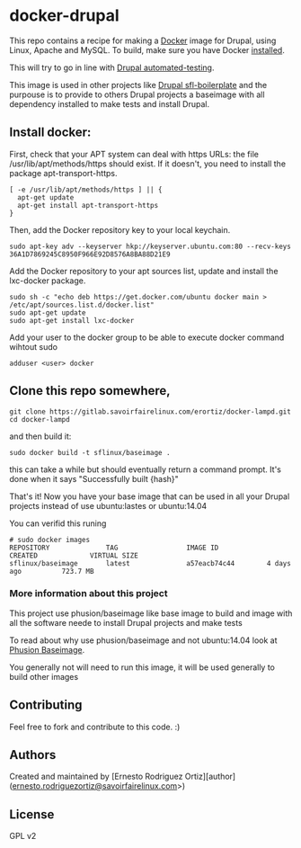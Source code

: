 docker-drupal
=============

This repo contains a recipe for making a [Docker](http://docker.io) image for Drupal, using Linux, Apache and MySQL. 
To build, make sure you have Docker [installed](http://www.docker.io/gettingstarted/).

This will try to go in line with [Drupal automated-testing](https://drupal.org/automated-testing).

This image is used in other projects like [Drupal sfl-boilerplate](https://gitlab.savoirfairelinux.com/drupal/sfl-boilerplate) and the purpouse is to provide to others Drupal projects a baseimage with all dependency installed to make tests and install Drupal.

## Install docker:
First, check that your APT system can deal with https URLs: the file /usr/lib/apt/methods/https should exist. If it doesn't, you need to install the package apt-transport-https.
```
[ -e /usr/lib/apt/methods/https ] || {
  apt-get update
  apt-get install apt-transport-https
}
```

Then, add the Docker repository key to your local keychain.
```
sudo apt-key adv --keyserver hkp://keyserver.ubuntu.com:80 --recv-keys 36A1D7869245C8950F966E92D8576A8BA88D21E9
```
Add the Docker repository to your apt sources list, update and install the lxc-docker package.
```
sudo sh -c "echo deb https://get.docker.com/ubuntu docker main > /etc/apt/sources.list.d/docker.list"
sudo apt-get update
sudo apt-get install lxc-docker
```

Add your user to the docker group to be able to execute docker command wihtout sudo

```
adduser <user> docker
```

## Clone this repo somewhere, 
```
git clone https://gitlab.savoirfairelinux.com/erortiz/docker-lampd.git
cd docker-lampd
```
and then build it:
```
sudo docker build -t sflinux/baseimage .
```

this can take a while but should eventually return a command prompt. It's done when it says "Successfully built {hash}"

That's it!
Now you have your base image that can be used in all your Drupal projects instead of use ubuntu:lastes or ubuntu:14.04

You can verifid this runing

```
# sudo docker images
REPOSITORY              TAG                 IMAGE ID            CREATED             VIRTUAL SIZE
sflinux/baseimage       latest              a57eacb74c44        4 days ago          723.7 MB
```

### More information about this project

This project use phusion/baseimage like base image to build and image with all the software neede to install Drupal projects and make tests

To read about why use phusion/baseimage and not ubuntu:14.04 look at [Phusion Baseimage](https://registry.hub.docker.com/u/phusion/baseimage/).

You generally not will need to run this image, it will be used generally to build other images


## Contributing
Feel free to fork and contribute to this code. :)


## Authors

Created and maintained by [Ernesto Rodriguez Ortiz][author] (ernesto.rodriguezortiz@savoirfairelinux.com>)

## License
GPL v2

